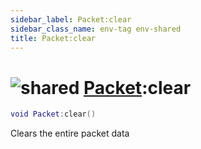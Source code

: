 ```yaml
---
sidebar_label: Packet:clear
sidebar_class_name: env-tag env-shared
title: Packet:clear
---
```


# <img src='/img/wiki/shared.png' alt='shared' data-tag='env-tag' /> [Packet](../packet/README.md):clear

```lua
void Packet:clear()
```

Clears the entire packet data<br/>
